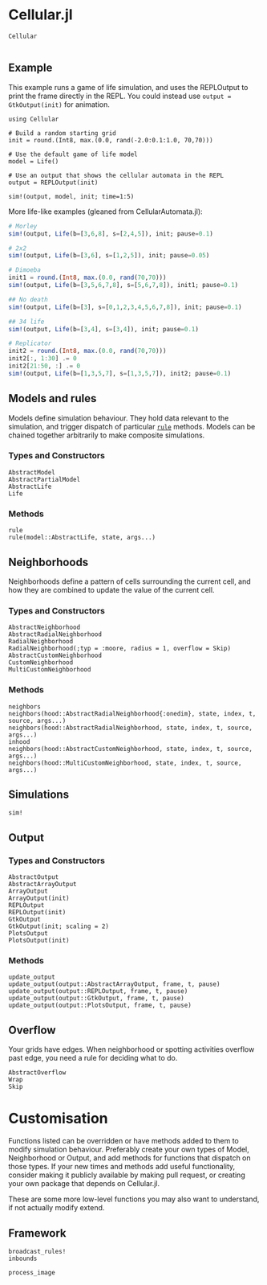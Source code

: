 # Cellular.jl

```@docs
Cellular
```

```@contents
```

## Example

This example runs a game of life simulation, and uses the REPLOutput to print the 
frame directly in the REPL. You could instead use `output = GtkOutput(init)` for animation.

```@example
using Cellular

# Build a random starting grid
init = round.(Int8, max.(0.0, rand(-2.0:0.1:1.0, 70,70)))

# Use the default game of life model
model = Life()

# Use an output that shows the cellular automata in the REPL
output = REPLOutput(init)

sim!(output, model, init; time=1:5)
```

More life-like examples (gleaned from CellularAutomata.jl):

```julia
# Morley
sim!(output, Life(b=[3,6,8], s=[2,4,5]), init; pause=0.1)

# 2x2
sim!(output, Life(b=[3,6], s=[1,2,5]), init; pause=0.05)

# Dimoeba
init1 = round.(Int8, max.(0.0, rand(70,70)))
sim!(output, Life(b=[3,5,6,7,8], s=[5,6,7,8]), init1; pause=0.1)

## No death
sim!(output, Life(b=[3], s=[0,1,2,3,4,5,6,7,8]), init; pause=0.1)

## 34 life
sim!(output, Life(b=[3,4], s=[3,4]), init; pause=0.1)

# Replicator
init2 = round.(Int8, max.(0.0, rand(70,70)))
init2[:, 1:30] .= 0
init2[21:50, :] .= 0
sim!(output, Life(b=[1,3,5,7], s=[1,3,5,7]), init2; pause=0.1)
```

## Models and rules

Models define simulation behaviour. They hold data relevant to the simulation,
and trigger dispatch of particular [`rule`](@ref) methods. Models can be chained
together arbitrarily to make composite simulations.

### Types and Constructors

```@docs
AbstractModel
AbstractPartialModel
AbstractLife
Life
```

### Methods

```@docs
rule
rule(model::AbstractLife, state, args...)
```

## Neighborhoods

Neighborhoods define a pattern of cells surrounding the current cell, 
and how they are combined to update the value of the current cell.

### Types and Constructors

```@docs
AbstractNeighborhood
AbstractRadialNeighborhood
RadialNeighborhood
RadialNeighborhood(;typ = :moore, radius = 1, overflow = Skip)
AbstractCustomNeighborhood
CustomNeighborhood
MultiCustomNeighborhood
```

### Methods

```@docs
neighbors
neighbors(hood::AbstractRadialNeighborhood{:onedim}, state, index, t, source, args...)
neighbors(hood::AbstractRadialNeighborhood, state, index, t, source, args...)
inhood
neighbors(hood::AbstractCustomNeighborhood, state, index, t, source, args...)
neighbors(hood::MultiCustomNeighborhood, state, index, t, source, args...)
```

## Simulations

```@docs
sim!
```

## Output

### Types and Constructors

```@docs
AbstractOutput
AbstractArrayOutput
ArrayOutput
ArrayOutput(init)
REPLOutput
REPLOutput(init)
GtkOutput
GtkOutput(init; scaling = 2)
PlotsOutput
PlotsOutput(init)
```

### Methods

```@docs
update_output
update_output(output::AbstractArrayOutput, frame, t, pause)
update_output(output::REPLOutput, frame, t, pause)
update_output(output::GtkOutput, frame, t, pause)
update_output(output::PlotsOutput, frame, t, pause)
```

## Overflow

Your grids have edges. When neighborhood or spotting activities overflow past edge, 
you need a rule for deciding what to do.

```@docs
AbstractOverflow
Wrap
Skip
```

# Customisation

Functions listed can be overridden or have methods added to them to modify
simulation behaviour. Preferably create your own types of Model, Neighborhood or
Output, and add methods for functions that dispatch on those types. If your new
times and methods add useful functionality, consider making it publicly
available by making pull request, or creating your own package that depends on
Cellular.jl.

These are some more low-level functions you may also want to understand, if not
actually modify extend.

## Framework

```@docs
broadcast_rules!
inbounds
```

```@docs
process_image
```
